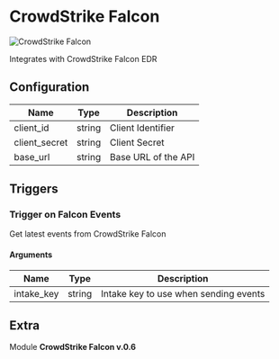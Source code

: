 # CrowdStrike Falcon


![CrowdStrike Falcon](/assets/playbooks/library/crowdstrike-falcon.png)


Integrates with CrowdStrike Falcon EDR

## Configuration



| Name      |  Type   |  Description  |
| --------- | ------- | --------------------------- |
| client_id | string | Client Identifier |
| client_secret | string | Client Secret |
| base_url | string | Base URL of the API |





## Triggers

### Trigger on Falcon Events

Get latest events from CrowdStrike Falcon



#### Arguments
| Name      |  Type   |  Description  |
| --------- | ------- | --------------------------- |
| intake_key | string | Intake key to use when sending events |

















## Extra

Module **CrowdStrike Falcon v.0.6**